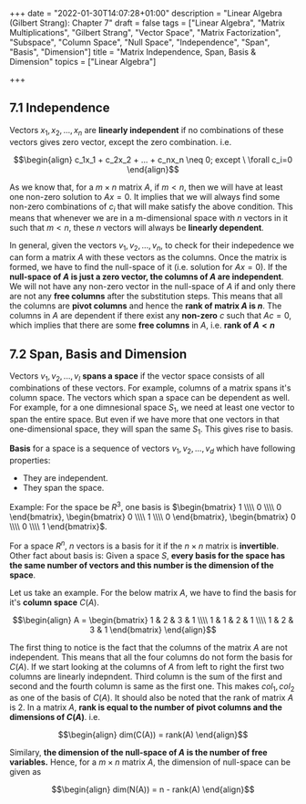 +++
date = "2022-01-30T14:07:28+01:00"
description = "Linear Algebra (Gilbert Strang): Chapter 7"
draft = false
tags = ["Linear Algebra", "Matrix Multiplications", "Gilbert Strang",
"Vector Space", "Matrix Factorization", "Subspace", "Column Space", "Null Space", "Independence", "Span", "Basis", "Dimension"]
title = "Matrix Independence, Span, Basis & Dimension"
topics = ["Linear Algebra"]

+++

## 7.1 Independence
Vectors $x_1,x_2, ..., x_n$ are <b>linearly independent</b> if no combinations of these vectors gives zero vector, except the zero combination. i.e.



$$\begin{align}
c_1x_1 + c_2x_2 + ... + c_nx_n \neq 0; except \ \forall c_i=0
\end{align}$$

As we know that, for a $m \times n$ matrix $A$, if $m < n$, then we will have at least one non-zero solution to $Ax=0$. It implies that we will always find some non-zero combinations of $c_i$ that will make satisfy the above condition. This means that whenever we are in a m-dimensional space with $n$ vectors in it such that $m < n$, these $n$ vectors will always be <b>linearly dependent</b>.

In general, given the vectors $v_1, v_2, ..., v_n$, to check for their indepedence we can form a matrix $A$ with these vectors as the columns. Once the matrix is formed, we have to find the null-space of it (i.e. solution for $Ax=0$). If the <b>null-space of $A$ is just a zero vector, the columns of $A$ are independent</b>. We will not have any non-zero vector in the null-space of $A$ if and only there are not any <b>free columns</b> after the substitution steps. This means that all the columns are <b>pivot columns</b> and hence the <b>rank of matrix $A$ is $n$</b>. The columns in $A$ are dependent if there exist any <b>non-zero</b> $c$ such that $Ac=0$, which implies that there are some <b>free columns</b> in $A$, i.e. <b>rank of $A < n$</b>


## 7.2 Span, Basis and Dimension

Vectors $v_1, v_2, ..., v_l$ <b>spans a space</b> if the vector space consists of all combinations of these vectors. For example, columns of a matrix spans it's column space. The vectors which span a space can be dependent as well. For example, for a one dimnesional space $S_1$, we need at least one vector to span the entire space. But even if we have more that one vectors in that one-dimensional space, they will span the same $S_1$. This gives rise to basis.

<b>Basis</b> for a space is a sequence of vectors $v_1, v_2, ..., v_d$ which have following properties:
* They are independent.
* They span the space.

Example: For the space be $R^3$, one basis is $\begin{bmatrix}
    1 \\\\
    0 \\\\
    0
\end{bmatrix}, \begin{bmatrix}
    0 \\\\
    1 \\\\
    0
\end{bmatrix}, \begin{bmatrix}
    0 \\\\
    0 \\\\
    1
\end{bmatrix}$.

For a space $R^n$, $n$ vectors is a basis for it if the $n \times n$ matrix is <b>invertible</b>. Other fact about basis is: Given a space $S$, <b>every basis for the space has the same number of vectors and this number is the dimension of the space</b>.

Let us take an example. For the below matrix $A$, we have to find the basis for it's <b>column space</b> $C(A)$. 

$$\begin{align}
A = \begin{bmatrix}
    1 & 2 & 3 & 1 \\\\
    1 & 1 & 2 & 1 \\\\
    1 & 2 & 3 & 1
\end{bmatrix}
\end{align}$$

The first thing to notice is the fact that the columns of the matrix $A$ are not independent. This means that all the four columns do not form the basis for $C(A)$. If we start looking at the columns of $A$ from left to right the first two columns are linearly indepndent. Third column is the sum of the first and second and the fourth column is same as the first one. This makes $col_1, col_2$ as one of the basis of $C(A)$. It should also be noted that the rank of matrix $A$ is $2$. In a matrix $A$, <b>rank is equal to the number of pivot columns and the dimensions of $C(A)$</b>. i.e.

$$\begin{align}
dim(C(A)) = rank(A)
\end{align}$$

Similary, <b>the dimension of the null-space of $A$ is the number of free variables.</b> Hence, for a $m \times n$ matrix $A$, the dimension of null-space can be given as

$$\begin{align}
dim(N(A)) = n - rank(A)
\end{align}$$
